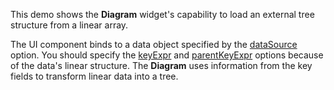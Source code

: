 This demo shows the **Diagram** widget's capability to load an external tree structure from a linear array.

The UI component binds to a data object specified by the [dataSource](/Documentation/ApiReference/UI_Widgets/dxDiagram/Configuration/nodes/#dataSource) option. You should specify the [keyExpr](/Documentation/ApiReference/UI_Widgets/dxDiagram/Configuration/nodes/#keyExpr) and [parentKeyExpr](/Documentation/ApiReference/UI_Widgets/dxDiagram/Configuration/nodes/#parentKeyExpr) options because of the data's linear structure. The **Diagram** uses information from the key fields to transform linear data into a tree.